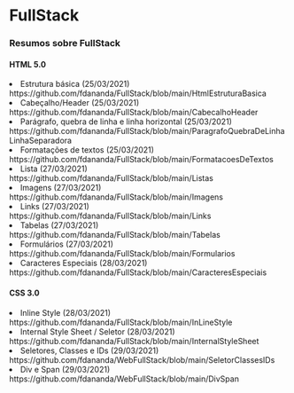 # FullStack
<h3>Resumos sobre FullStack</h3>

<h4>HTML 5.0</h4>
<li>Estrutura básica (25/03/2021)<br>https://github.com/fdananda/FullStack/blob/main/HtmlEstruturaBasica</li>
<li>Cabeçalho/Header (25/03/2021)<br>https://github.com/fdananda/FullStack/blob/main/CabecalhoHeader </li>
<li>Parágrafo, quebra de linha e linha horizontal (25/03/2021)<br>https://github.com/fdananda/FullStack/blob/main/ParagrafoQuebraDeLinhaLinhaSeparadora</li>
<li>Formatações de textos (25/03/2021)<br>https://github.com/fdananda/FullStack/blob/main/FormatacoesDeTextos</li>
<li>Lista (27/03/2021)<br>https://github.com/fdananda/FullStack/blob/main/Listas</li>
<li>Imagens (27/03/2021)<br>https://github.com/fdananda/FullStack/blob/main/Imagens</li>
<li>Links (27/03/2021)<br>https://github.com/fdananda/FullStack/blob/main/Links</li>
<li>Tabelas (27/03/2021)<br>https://github.com/fdananda/FullStack/blob/main/Tabelas</li>
<li>Formulários (27/03/2021)<br>https://github.com/fdananda/FullStack/blob/main/Formularios</li>
<li>Caracteres Especiais (28/03/2021)<br>https://github.com/fdananda/FullStack/blob/main/CaracteresEspeciais</li>

<h4>CSS 3.0</h4>
<li>Inline Style (28/03/2021)<br>https://github.com/fdananda/FullStack/blob/main/InLineStyle</li>
<li>Internal Style Sheet / Seletor (28/03/2021)<br>https://github.com/fdananda/FullStack/blob/main/InternalStyleSheet</li>
<li>Seletores, Classes e IDs (29/03/2021)<br>https://github.com/fdananda/WebFullStack/blob/main/SeletorClassesIDs</li>
<li>Div e Span (29/03/2021)<br>https://github.com/fdananda/WebFullStack/blob/main/DivSpan</li>
  

